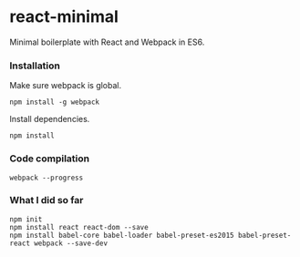 # react-minimal

Minimal boilerplate with React and Webpack in ES6.

### Installation

Make sure webpack is global.

    npm install -g webpack

Install dependencies.

    npm install

### Code compilation

    webpack --progress

### What I did so far

    npm init
    npm install react react-dom --save
    npm install babel-core babel-loader babel-preset-es2015 babel-preset-react webpack --save-dev
